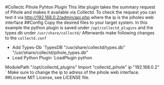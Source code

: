 #Collectc Pihole Pyhton Plugin
This litte plugin takes the summary request of Pihole and makes it available via Collectd. To check the request you can test it via http://192.168.0.2/admin/api.php where the ip is the piholes web interface
##Config
Copy the desired files to your target system. In this example the python plugin is saved under `/opt/collectd_plugins` and the types db under `/usr/share/collectd/`
Afterwards make following changes to the `collectd.conf`
- Add Types-Db
`TypesDB "/usr/share/collectd/types.db" "/usr/share/collectd/pihole_types.db"
- Load Python Plugin
`LoadPlugin python

<Plugin python>
    ModulePath "/opt/collectd_plugins"
    Import "collectd_pihole"
    <Module collectd_pihole>
        ip "192.168.0.2"
    </Module>
</Plugin>`
Make sure to change the ip to adress of the pihole web interface.
##License
MIT License, see LICENSE file.